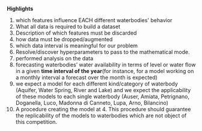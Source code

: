 **Highlights**

1. which features influence EACH different waterbodies' behavior
2. What all data is required to build a dataset 
3. Description of which features must be discarded
4. how data must be dropped/augmented
5. which data interval is meaningful for our problem
6. Resolve/discover hyperparameters to pass to the mathematical mode.
7. performed analysis on the data
8.  forecasting waterbodies’ water availability in terms of level or water flow in a given **time interval of the year**(for instance, for a model working on a monthly interval a forecast over the month is expected)
9. we expect a model for each different kind/category of waterbody (Aquifer, Water Spring, River and Lake) and we expect the applicability of these models to each single waterbody (Auser, Amiata, Petrignano, Doganella, Luco, Madonna di Canneto, Lupa, Arno, Bilancino)
10. A procedure creating the model at 4. This procedure should guarantee the replicability of the models to waterbodies which are not object of this competition.